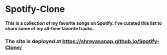 # Spotify-Clone

#### This is a collection of my favorite songs on Spotify. I've curated this list to share some of my all-time favorite tracks. 
### The site is deployed at https://shreyasanap.github.io/Spotify-Clone/

